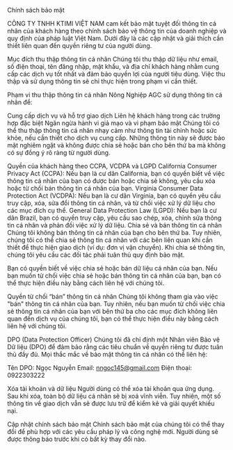 Chính sách bảo mật

CÔNG TY TNHH KTIMI VIỆT NAM cam kết bảo mật tuyệt đối thông tin cá nhân của khách hàng theo chính sách bảo vệ thông tin của doanh nghiệp và quy định của pháp luật Việt Nam. Dưới đây là các cập nhật và giải thích cần thiết liên quan đến quyền riêng tư của người dùng.

Mục đích thu thập thông tin cá nhân
Chúng tôi thu thập dữ liệu như email, số điện thoại, tên đăng nhập, mật khẩu, và địa chỉ khách hàng nhằm cung cấp các dịch vụ tốt nhất và đảm bảo quyền lợi của người tiêu dùng. Việc thu thập và sử dụng thông tin sẽ chỉ thực hiện trong phạm vi cần thiết.

Phạm vi thu thập thông tin cá nhân
Nông Nghiệp AGC sử dụng thông tin cá nhân để:

Cung cấp dịch vụ và hỗ trợ giao dịch
Liên hệ khách hàng trong các trường hợp đặc biệt
Ngăn ngừa hành vi giả mạo và vi phạm bảo mật
Chúng tôi có thể thu thập thông tin cá nhân nhạy cảm như thông tin tài chính hoặc sức khỏe, nếu cần thiết cho dịch vụ cung cấp. Những thông tin này sẽ được bảo mật nghiêm ngặt và không được chia sẻ hoặc bán cho bên thứ ba mà không có sự đồng ý rõ ràng từ người dùng.

Quyền của khách hàng theo CCPA, VCDPA và LGPD
California Consumer Privacy Act (CCPA): Nếu bạn là cư dân California, bạn có quyền biết về việc thông tin cá nhân của bạn có được bán hoặc chia sẻ không, yêu cầu xóa hoặc từ chối bán thông tin cá nhân của bạn.
Virginia Consumer Data Protection Act (VCDPA): Nếu bạn là cư dân Virginia, bạn có quyền yêu cầu truy cập, xóa, sửa đổi thông tin cá nhân, và từ chối việc xử lý dữ liệu cho các mục đích cụ thể.
General Data Protection Law (LGPD): Nếu bạn là cư dân Brazil, bạn có quyền truy cập, yêu cầu sao chép, xóa, chỉnh sửa thông tin cá nhân và phản đối việc xử lý dữ liệu.
Chia sẻ và bán thông tin cá nhân
Chúng tôi không bán thông tin cá nhân của bạn cho bên thứ ba. Tuy nhiên, chúng tôi có thể chia sẻ thông tin cá nhân với các bên liên quan khi cần thiết để thực hiện giao dịch (ví dụ: đơn vị vận chuyển). Khi chia sẻ thông tin, chúng tôi yêu cầu các đối tác phải tuân thủ quy định bảo mật.

Bạn có quyền biết về việc chia sẻ hoặc bán dữ liệu cá nhân của bạn. Nếu bạn muốn từ chối việc chia sẻ hoặc bán thông tin cá nhân của bạn, bạn có thể thực hiện điều này bằng cách liên hệ với chúng tôi.

Quyền từ chối “bán” thông tin cá nhân
Chúng tôi không tham gia vào việc "bán" thông tin cá nhân của bạn. Tuy nhiên, nếu bạn muốn từ chối việc chia sẻ thông tin cá nhân của bạn với bên thứ ba cho các mục đích không liên quan đến dịch vụ của chúng tôi, bạn có thể thực hiện điều này bằng cách liên hệ với chúng tôi.

DPO (Data Protection Officer)
Chúng tôi đã chỉ định một Nhân viên Bảo vệ Dữ liệu (DPO) để đảm bảo rằng các tiêu chuẩn về quyền riêng tư được tuân thủ đầy đủ. Mọi thắc mắc về bảo mật thông tin cá nhân có thể liên hệ:

Tên DPO: Ngọc Nguyễn
Email: nngoc145@gmail.com
Điện thoại: 0922303222

Xóa tài khoản và dữ liệu
Người dùng có thể xóa tài khoản qua ứng dụng. Sau khi xóa, toàn bộ dữ liệu cá nhân sẽ bị xoá vĩnh viễn. Tuy nhiên, một số thông tin về giao dịch vẫn sẽ được lưu trữ để kiểm kê và giải quyết khiếu nại.

Cập nhật chính sách bảo mật
Chính sách bảo mật của chúng tôi có thể thay đổi để phù hợp với các yêu cầu pháp lý và công nghệ mới. Người dùng sẽ được thông báo trước khi có bất kỳ thay đổi nào.
